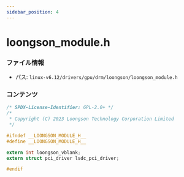 ```yaml
---
sidebar_position: 4
---
```

# loongson_module.h

### ファイル情報

- パス: `linux-v6.12/drivers/gpu/drm/loongson/loongson_module.h`

### コンテンツ

```h
/* SPDX-License-Identifier: GPL-2.0+ */
/*
 * Copyright (C) 2023 Loongson Technology Corporation Limited
 */

#ifndef __LOONGSON_MODULE_H__
#define __LOONGSON_MODULE_H__

extern int loongson_vblank;
extern struct pci_driver lsdc_pci_driver;

#endif

```
